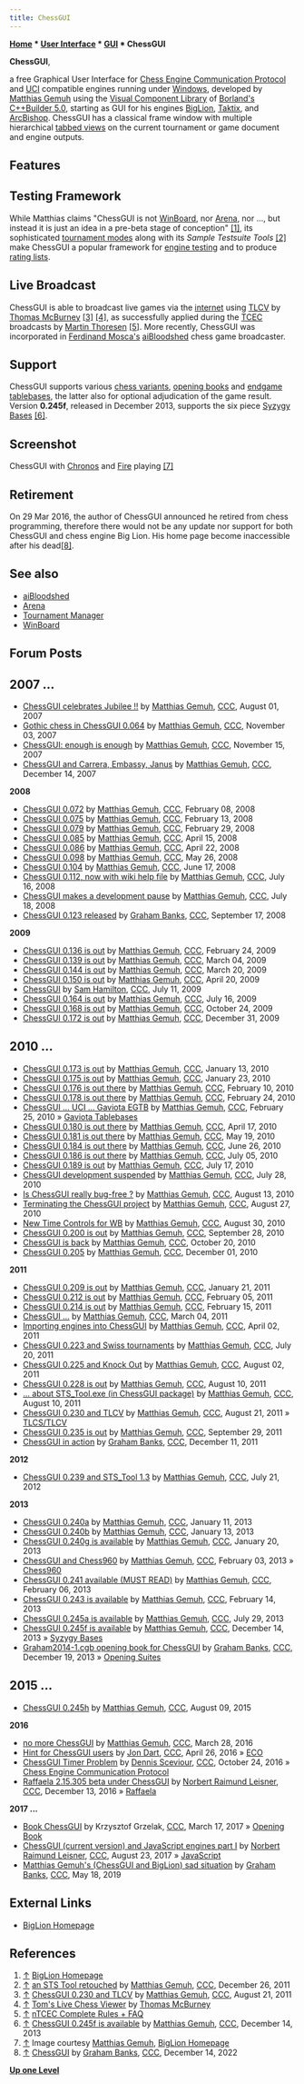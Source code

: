 ```yaml
---
title: ChessGUI
---
```

**[Home](Home "Home") * [User Interface](User_Interface "User Interface") * [GUI](GUI "GUI") * ChessGUI**

**ChessGUI**,

a free Graphical User Interface for [Chess Engine Communication Protocol](Chess_Engine_Communication_Protocol "Chess Engine Communication Protocol") and [UCI](UCI "UCI") compatible engines running under [Windows](Windows "Windows"), developed by [Matthias Gemuh](Matthias_Gemuh "Matthias Gemuh") using the [Visual Component Library](https://en.wikipedia.org/wiki/Visual_Component_Library) of [Borland's](https://en.wikipedia.org/wiki/Borland) [C++Builder 5.0](https://en.wikipedia.org/wiki/C++Builder), starting as GUI for his engines [BigLion](BigLion "BigLion"), [Taktix](index.php?title=Taktix&action=edit&redlink=1 "Taktix (page does not exist)"), and [ArcBishop](index.php?title=ArcBishop&action=edit&redlink=1 "ArcBishop (page does not exist)"). ChessGUI has a classical frame window with multiple hierarchical [tabbed views](https://en.wikipedia.org/wiki/Tab_%28GUI%29) on the current tournament or game document and engine outputs.

## Features

## Testing Framework

While Matthias claims "ChessGUI is not [WinBoard](WinBoard "WinBoard"), nor [Arena](Arena "Arena"), nor ..., but instead it is just an idea in a pre-beta stage of conception" <a id="cite-note-1" href="#cite-ref-1">[1]</a>, its sophisticated [tournament modes](Tournament_Manager "Tournament Manager") along with its *Sample Testsuite Tools* <a id="cite-note-2" href="#cite-ref-2">[2]</a> make ChessGUI a popular framework for [engine testing](Engine_Testing "Engine Testing") and to produce [rating lists](Engine_Rating_Lists "Engine Rating Lists").

## Live Broadcast

ChessGUI is able to broadcast live games via the [internet](https://en.wikipedia.org/wiki/Internet) using [TLCV](TLCS-TLCV "TLCS-TLCV") by [Thomas McBurney](Thomas_McBurney "Thomas McBurney") <a id="cite-note-3" href="#cite-ref-3">[3]</a> <a id="cite-note-4" href="#cite-ref-4">[4]</a>, as successfully applied during the [TCEC](TCEC "TCEC") broadcasts by [Martin Thoresen](Martin_Thoresen "Martin Thoresen") <a id="cite-note-5" href="#cite-ref-5">[5]</a>. More recently, ChessGUI was incorporated in [Ferdinand Mosca's](Ferdinand_Mosca "Ferdinand Mosca") [aiBloodshed](AiBloodshed "AiBloodshed") chess game broadcaster.

## Support

ChessGUI supports various [chess variants](Chess#Variants "Chess"), [opening books](Opening_Book "Opening Book") and [endgame tablebases](Endgame_Tablebases "Endgame Tablebases"), the latter also for optional adjudication of the game result. Version **0.245f**, released in December 2013, supports the six piece [Syzygy Bases](Syzygy_Bases "Syzygy Bases") <a id="cite-note-6" href="#cite-ref-6">[6]</a>.

## Screenshot

[](http://www.chess.hylogic.de/chess/ChessGUI01.jpg)
ChessGUI with [Chronos](Chronos "Chronos") and [Fire](Fire "Fire") playing <a id="cite-note-7" href="#cite-ref-7">[7]</a>

## Retirement

On 29 Mar 2016, the author of ChessGUI announced he retired from chess programming, therefore there would not be any update nor support for both ChessGUI and chess engine Big Lion. His home page become inaccessible after his dead<a id="cite-note-8" href="#cite-ref-8">[8]</a>.

## See also

- [aiBloodshed](AiBloodshed "AiBloodshed")
- [Arena](Arena "Arena")
- [Tournament Manager](Tournament_Manager "Tournament Manager")
- [WinBoard](WinBoard "WinBoard")

## Forum Posts

## 2007 ...

- [ChessGUI celebrates Jubilee !!](http://www.talkchess.com/forum/viewtopic.php?t=15501) by [Matthias Gemuh](Matthias_Gemuh "Matthias Gemuh"), [CCC](CCC "CCC"), August 01, 2007
- [Gothic chess in ChessGUI 0.064](http://www.talkchess.com/forum/viewtopic.php?t=17558) by [Matthias Gemuh](Matthias_Gemuh "Matthias Gemuh"), [CCC](CCC "CCC"), November 03, 2007
- [ChessGUI: enough is enough](http://www.talkchess.com/forum/viewtopic.php?t=17871) by [Matthias Gemuh](Matthias_Gemuh "Matthias Gemuh"), [CCC](CCC "CCC"), November 15, 2007
- [ChessGUI and Carrera, Embassy, Janus](http://www.talkchess.com/forum/viewtopic.php?t=18379) by [Matthias Gemuh](Matthias_Gemuh "Matthias Gemuh"), [CCC](CCC "CCC"), December 14, 2007

**2008**

- [ChessGUI 0.072](http://www.talkchess.com/forum/viewtopic.php?t=19497) by [Matthias Gemuh](Matthias_Gemuh "Matthias Gemuh"), [CCC](CCC "CCC"), February 08, 2008
- [ChessGUI 0.075](http://www.talkchess.com/forum/viewtopic.php?t=19594) by [Matthias Gemuh](Matthias_Gemuh "Matthias Gemuh"), [CCC](CCC "CCC"), February 13, 2008
- [ChessGUI 0.079](http://www.talkchess.com/forum/viewtopic.php?t=19909) by [Matthias Gemuh](Matthias_Gemuh "Matthias Gemuh"), [CCC](CCC "CCC"), February 29, 2008
- [ChessGUI 0.085](http://www.talkchess.com/forum/viewtopic.php?t=20682) by [Matthias Gemuh](Matthias_Gemuh "Matthias Gemuh"), [CCC](CCC "CCC"), April 15, 2008
- [ChessGUI 0.086](http://www.talkchess.com/forum/viewtopic.php?t=20802) by [Matthias Gemuh](Matthias_Gemuh "Matthias Gemuh"), [CCC](CCC "CCC"), April 22, 2008
- [ChessGUI 0.098](http://www.talkchess.com/forum/viewtopic.php?t=21378) by [Matthias Gemuh](Matthias_Gemuh "Matthias Gemuh"), [CCC](CCC "CCC"), May 26, 2008
- [ChessGUI 0.104](http://www.talkchess.com/forum/viewtopic.php?t=21828) by [Matthias Gemuh](Matthias_Gemuh "Matthias Gemuh"), [CCC](CCC "CCC"), June 17, 2008
- [ChessGUI 0.112, now with wiki help file](http://www.talkchess.com/forum/viewtopic.php?t=22393) by [Matthias Gemuh](Matthias_Gemuh "Matthias Gemuh"), [CCC](CCC "CCC"), July 16, 2008
- [ChessGUI makes a development pause](http://www.talkchess.com/forum/viewtopic.php?t=22438) by [Matthias Gemuh](Matthias_Gemuh "Matthias Gemuh"), [CCC](CCC "CCC"), July 18, 2008
- [ChessGUI 0.123 released](http://www.talkchess.com/forum/viewtopic.php?t=23790) by [Graham Banks](Graham_Banks "Graham Banks"), [CCC](CCC "CCC"), September 17, 2008

**2009**

- [ChessGUI 0.136 is out](http://www.talkchess.com/forum/viewtopic.php?t=26701) by [Matthias Gemuh](Matthias_Gemuh "Matthias Gemuh"), [CCC](CCC "CCC"), February 24, 2009
- [ChessGUI 0.139 is out](http://www.talkchess.com/forum/viewtopic.php?t=26864) by [Matthias Gemuh](Matthias_Gemuh "Matthias Gemuh"), [CCC](CCC "CCC"), March 04, 2009
- [ChessGUI 0.144 is out](http://www.talkchess.com/forum/viewtopic.php?t=27087) by [Matthias Gemuh](Matthias_Gemuh "Matthias Gemuh"), [CCC](CCC "CCC"), March 20, 2009
- [ChessGUI 0.150 is out](http://www.talkchess.com/forum/viewtopic.php?t=27524) by [Matthias Gemuh](Matthias_Gemuh "Matthias Gemuh"), [CCC](CCC "CCC"), April 20, 2009
- [ChessGUI](http://www.talkchess.com/forum/viewtopic.php?t=28918) by [Sam Hamilton](Sam_Hamilton "Sam Hamilton"), [CCC](CCC "CCC"), July 11, 2009
- [ChessGUI 0.164 is out](http://www.talkchess.com/forum/viewtopic.php?t=28978) by [Matthias Gemuh](Matthias_Gemuh "Matthias Gemuh"), [CCC](CCC "CCC"), July 16, 2009
- [ChessGUI 0.168 is out](http://www.talkchess.com/forum/viewtopic.php?t=30299) by [Matthias Gemuh](Matthias_Gemuh "Matthias Gemuh"), [CCC](CCC "CCC"), October 24, 2009
- [ChessGUI 0.172 is out](http://www.talkchess.com/forum/viewtopic.php?t=31391) by [Matthias Gemuh](Matthias_Gemuh "Matthias Gemuh"), [CCC](CCC "CCC"), December 31, 2009

## 2010 ...

- [ChessGUI 0.173 is out](http://www.talkchess.com/forum/viewtopic.php?t=31692) by [Matthias Gemuh](Matthias_Gemuh "Matthias Gemuh"), [CCC](CCC "CCC"), January 13, 2010
- [ChessGUI 0.175 is out](http://www.talkchess.com/forum/viewtopic.php?t=31952) by [Matthias Gemuh](Matthias_Gemuh "Matthias Gemuh"), [CCC](CCC "CCC"), January 23, 2010
- [ChessGUI 0.176 is out there](http://www.talkchess.com/forum/viewtopic.php?t=32521) by [Matthias Gemuh](Matthias_Gemuh "Matthias Gemuh"), [CCC](CCC "CCC"), February 10, 2010
- [ChessGUI 0.178 is out there](http://www.talkchess.com/forum/viewtopic.php?t=32884) by [Matthias Gemuh](Matthias_Gemuh "Matthias Gemuh"), [CCC](CCC "CCC"), February 24, 2010
- [ChessGUI ... UCI ... Gaviota EGTB](http://www.talkchess.com/forum/viewtopic.php?t=32904) by [Matthias Gemuh](Matthias_Gemuh "Matthias Gemuh"), [CCC](CCC "CCC"), February 25, 2010 » [Gaviota Tablebases](Gaviota_Tablebases "Gaviota Tablebases")
- [ChessGUI 0.180 is out there](http://www.talkchess.com/forum/viewtopic.php?t=33853) by [Matthias Gemuh](Matthias_Gemuh "Matthias Gemuh"), [CCC](CCC "CCC"), April 17, 2010
- [ChessGUI 0.181 is out there](http://www.talkchess.com/forum/viewtopic.php?t=34389) by [Matthias Gemuh](Matthias_Gemuh "Matthias Gemuh"), [CCC](CCC "CCC"), May 19, 2010
- [ChessGUI 0.184 is out there](http://www.talkchess.com/forum/viewtopic.php?t=35169) by [Matthias Gemuh](Matthias_Gemuh "Matthias Gemuh"), [CCC](CCC "CCC"), June 26, 2010
- [ChessGUI 0.186 is out there](http://www.talkchess.com/forum/viewtopic.php?t=35304) by [Matthias Gemuh](Matthias_Gemuh "Matthias Gemuh"), [CCC](CCC "CCC"), July 05, 2010
- [ChessGUI 0.189 is out](http://www.talkchess.com/forum/viewtopic.php?t=35470) by [Matthias Gemuh](Matthias_Gemuh "Matthias Gemuh"), [CCC](CCC "CCC"), July 17, 2010
- [ChessGUI development suspended](http://www.talkchess.com/forum/viewtopic.php?t=35606) by [Matthias Gemuh](Matthias_Gemuh "Matthias Gemuh"), [CCC](CCC "CCC"), July 28, 2010
- [Is ChessGUI really bug-free ?](http://www.talkchess.com/forum/viewtopic.php?t=35790) by [Matthias Gemuh](Matthias_Gemuh "Matthias Gemuh"), [CCC](CCC "CCC"), August 13, 2010
- [Terminating the ChessGUI project](http://www.talkchess.com/forum/viewtopic.php?t=35904) by [Matthias Gemuh](Matthias_Gemuh "Matthias Gemuh"), [CCC](CCC "CCC"), August 27, 2010
- [New Time Controls for WB](http://www.talkchess.com/forum/viewtopic.php?t=35931) by [Matthias Gemuh](Matthias_Gemuh "Matthias Gemuh"), [CCC](CCC "CCC"), August 30, 2010
- [ChessGUI 0.200 is out](http://www.talkchess.com/forum/viewtopic.php?t=36207) by [Matthias Gemuh](Matthias_Gemuh "Matthias Gemuh"), [CCC](CCC "CCC"), September 28, 2010
- [ChessGUI is back](http://www.talkchess.com/forum/viewtopic.php?t=36427) by [Matthias Gemuh](Matthias_Gemuh "Matthias Gemuh"), [CCC](CCC "CCC"), October 20, 2010
- [ChessGUI 0.205](http://www.talkchess.com/forum/viewtopic.php?t=36876) by [Matthias Gemuh](Matthias_Gemuh "Matthias Gemuh"), [CCC](CCC "CCC"), December 01, 2010

**2011**

- [ChessGUI 0.209 is out](http://www.talkchess.com/forum/viewtopic.php?t=37739) by [Matthias Gemuh](Matthias_Gemuh "Matthias Gemuh"), [CCC](CCC "CCC"), January 21, 2011
- [ChessGUI 0.212 is out](http://www.talkchess.com/forum/viewtopic.php?t=37951) by [Matthias Gemuh](Matthias_Gemuh "Matthias Gemuh"), [CCC](CCC "CCC"), February 05, 2011
- [ChessGUI 0.214 is out](http://www.talkchess.com/forum/viewtopic.php?t=38079) by [Matthias Gemuh](Matthias_Gemuh "Matthias Gemuh"), [CCC](CCC "CCC"), February 15, 2011
- [ChessGUI ...](http://www.talkchess.com/forum/viewtopic.php?t=38290) by [Matthias Gemuh](Matthias_Gemuh "Matthias Gemuh"), [CCC](CCC "CCC"), March 04, 2011
- [Importing engines into ChessGUI](http://www.talkchess.com/forum/viewtopic.php?t=38637) by [Matthias Gemuh](Matthias_Gemuh "Matthias Gemuh"), [CCC](CCC "CCC"), April 02, 2011
- [ChessGUI 0.223 and Swiss tournaments](http://www.talkchess.com/forum/viewtopic.php?t=39796) by [Matthias Gemuh](Matthias_Gemuh "Matthias Gemuh"), [CCC](CCC "CCC"), July 20, 2011
- [ChessGUI 0.225 and Knock Out](http://www.talkchess.com/forum/viewtopic.php?t=39940) by [Matthias Gemuh](Matthias_Gemuh "Matthias Gemuh"), [CCC](CCC "CCC"), August 02, 2011
- [ChessGUI 0.228 is out](http://www.talkchess.com/forum/viewtopic.php?t=40015) by [Matthias Gemuh](Matthias_Gemuh "Matthias Gemuh"), [CCC](CCC "CCC"), August 10, 2011
- [... about STS_Tool.exe (in ChessGUI package)](http://www.talkchess.com/forum/viewtopic.php?t=40018) by [Matthias Gemuh](Matthias_Gemuh "Matthias Gemuh"), [CCC](CCC "CCC"), August 10, 2011
- [ChessGUI 0.230 and TLCV](http://www.talkchess.com/forum/viewtopic.php?t=40137) by [Matthias Gemuh](Matthias_Gemuh "Matthias Gemuh"), [CCC](CCC "CCC"), August 21, 2011 » [TLCS/TLCV](TLCS-TLCV "TLCS-TLCV")
- [ChessGUI 0.235 is out](http://www.talkchess.com/forum/viewtopic.php?t=40557) by [Matthias Gemuh](Matthias_Gemuh "Matthias Gemuh"), [CCC](CCC "CCC"), September 29, 2011
- [ChessGUI in action](http://www.talkchess.com/forum/viewtopic.php?t=41417) by [Graham Banks](Graham_Banks "Graham Banks"), [CCC](CCC "CCC"), December 11, 2011

**2012**

- [ChessGUI 0.239 and STS_Tool 1.3](http://www.talkchess.com/forum/viewtopic.php?t=44530) by [Matthias Gemuh](Matthias_Gemuh "Matthias Gemuh"), [CCC](CCC "CCC"), July 21, 2012

**2013**

- [ChessGUI 0.240a](http://www.talkchess.com/forum/viewtopic.php?t=46835) by [Matthias Gemuh](Matthias_Gemuh "Matthias Gemuh"), [CCC](CCC "CCC"), January 11, 2013
- [ChessGUI 0.240b](http://www.talkchess.com/forum/viewtopic.php?t=46875) by [Matthias Gemuh](Matthias_Gemuh "Matthias Gemuh"), [CCC](CCC "CCC"), January 13, 2013
- [ChessGUI 0.240g is available](http://www.talkchess.com/forum/viewtopic.php?t=46945) by [Matthias Gemuh](Matthias_Gemuh "Matthias Gemuh"), [CCC](CCC "CCC"), January 20, 2013
- [ChessGUI and Chess960](http://www.talkchess.com/forum/viewtopic.php?t=47099) by [Matthias Gemuh](Matthias_Gemuh "Matthias Gemuh"), [CCC](CCC "CCC"), February 03, 2013 » [Chess960](Chess960 "Chess960")
- [ChessGUI 0.241 available (MUST READ)](http://www.talkchess.com/forum/viewtopic.php?t=47143) by [Matthias Gemuh](Matthias_Gemuh "Matthias Gemuh"), [CCC](CCC "CCC"), February 06, 2013
- [ChessGUI 0.243 is available](http://www.talkchess.com/forum/viewtopic.php?t=47225) by [Matthias Gemuh](Matthias_Gemuh "Matthias Gemuh"), [CCC](CCC "CCC"), February 14, 2013
- [ChessGUI 0.245a is available](http://www.talkchess.com/forum/viewtopic.php?t=48790) by [Matthias Gemuh](Matthias_Gemuh "Matthias Gemuh"), [CCC](CCC "CCC"), July 29, 2013
- [ChessGUI 0.245f is available](http://www.talkchess.com/forum/viewtopic.php?t=50492) by [Matthias Gemuh](Matthias_Gemuh "Matthias Gemuh"), [CCC](CCC "CCC"), December 14, 2013 » [Syzygy Bases](Syzygy_Bases "Syzygy Bases")
- [Graham2014-1.cgb opening book for ChessGUI](http://www.talkchess.com/forum/viewtopic.php?t=50541) by [Graham Banks](Graham_Banks "Graham Banks"), [CCC](CCC "CCC"), December 19, 2013 » [Opening Suites](Test-Positions#OpeningSuites "Test-Positions")

## 2015 ...

- [ChessGUI 0.245h](http://www.talkchess.com/forum/viewtopic.php?t=57222) by [Matthias Gemuh](Matthias_Gemuh "Matthias Gemuh"), [CCC](CCC "CCC"), August 09, 2015

**2016**

- [no more ChessGUI](http://www.talkchess.com/forum/viewtopic.php?t=59666) by [Matthias Gemuh](Matthias_Gemuh "Matthias Gemuh"), [CCC](CCC "CCC"), March 28, 2016
- [Hint for ChessGUI users](http://www.talkchess.com/forum/viewtopic.php?t=59970) by [Jon Dart](Jon_Dart "Jon Dart"), [CCC](CCC "CCC"), April 26, 2016 » [ECO](ECO "ECO")
- [ChessGUI Timer Problem](http://www.talkchess.com/forum/viewtopic.php?t=61823) by [Dennis Sceviour](Dennis_Sceviour "Dennis Sceviour"), [CCC](CCC "CCC"), October 24, 2016 » [Chess Engine Communication Protocol](Chess_Engine_Communication_Protocol "Chess Engine Communication Protocol")
- [Raffaela 2.15.305 beta under ChessGUI](http://www.talkchess.com/forum/viewtopic.php?t=62472) by [Norbert Raimund Leisner](Norbert_Raimund_Leisner "Norbert Raimund Leisner"), [CCC](CCC "CCC"), December 13, 2016 » [Raffaela](Raffaela "Raffaela")

**2017 ...**

- [Book ChessGUI](http://www.talkchess.com/forum/viewtopic.php?t=63478) by Krzysztof Grzelak, [CCC](CCC "CCC"), March 17, 2017 » [Opening Book](Opening_Book "Opening Book")
- [ChessGUI (current version) and JavaScript engines part I](http://www.talkchess.com/forum/viewtopic.php?t=64969) by [Norbert Raimund Leisner](Norbert_Raimund_Leisner "Norbert Raimund Leisner"), [CCC](CCC "CCC"), August 23, 2017 » [JavaScript](JavaScript "JavaScript")
- [Matthias Gemuh's (ChessGUI and BigLion) sad situation](http://www.talkchess.com/forum3/viewtopic.php?f=2&t=70774) by [Graham Banks](Graham_Banks "Graham Banks"), [CCC](CCC "CCC"), May 18, 2019

## External Links

- [BigLion Homepage](http://www.chess.hylogic.de/)

## References

1. <a id="cite-ref-1" href="#cite-note-1">↑</a> [BigLion Homepage](http://www.chess.hylogic.de/)
1. <a id="cite-ref-2" href="#cite-note-2">↑</a> [an STS Tool retouched](http://www.talkchess.com/forum/viewtopic.php?t=41608) by [Matthias Gemuh](Matthias_Gemuh "Matthias Gemuh"), [CCC](CCC "CCC"), December 26, 2011
1. <a id="cite-ref-3" href="#cite-note-3">↑</a> [ChessGUI 0.230 and TLCV](http://www.talkchess.com/forum/viewtopic.php?t=40137) by [Matthias Gemuh](Matthias_Gemuh "Matthias Gemuh"), [CCC](CCC "CCC"), August 21, 2011
1. <a id="cite-ref-4" href="#cite-note-4">↑</a> [Tom's Live Chess Viewer](http://home.pacific.net.au/~tommyinoz/tlcv.html) by [Thomas McBurney](Thomas_McBurney "Thomas McBurney")
1. <a id="cite-ref-5" href="#cite-note-5">↑</a> [nTCEC Complete Rules + FAQ](http://www.tcec-chess.net/viewtopic.php?f=13&t=20)
1. <a id="cite-ref-6" href="#cite-note-6">↑</a> [ChessGUI 0.245f is available](http://www.talkchess.com/forum/viewtopic.php?t=50492) by [Matthias Gemuh](Matthias_Gemuh "Matthias Gemuh"), [CCC](CCC "CCC"), December 14, 2013
1. <a id="cite-ref-7" href="#cite-note-7">↑</a> Image courtesy [Matthias Gemuh](Matthias_Gemuh "Matthias Gemuh"), [BigLion Homepage](http://www.chess.hylogic.de/)
1. <a id="cite-ref-8" href="#cite-note-8">↑</a> [ChessGUI](http://www.talkchess.com/forum/viewtopic.php?t=81145) by [Graham Banks](Graham_Banks "Graham Banks"), [CCC](CCC "CCC"), December 14, 2022

**[Up one Level](GUI "GUI")**

